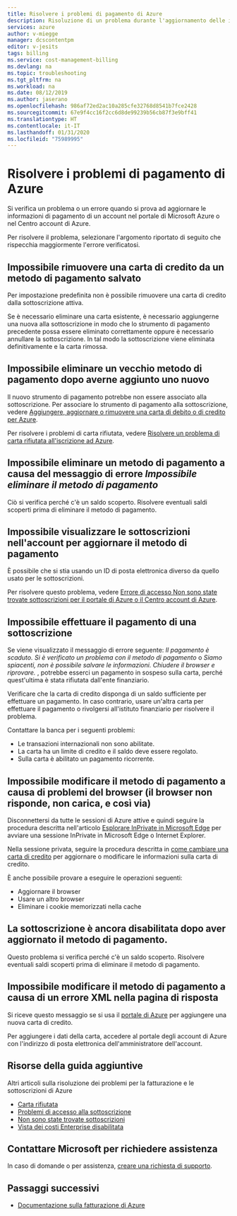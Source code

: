 ```yaml
---
title: Risolvere i problemi di pagamento di Azure
description: Risoluzione di un problema durante l'aggiornamento delle informazioni di pagamento nell'account nel portale di Microsoft Azure o nel Centro account.
services: azure
author: v-miegge
manager: dcscontentpm
editor: v-jesits
tags: billing
ms.service: cost-management-billing
ms.devlang: na
ms.topic: troubleshooting
ms.tgt_pltfrm: na
ms.workload: na
ms.date: 08/12/2019
ms.author: jaserano
ms.openlocfilehash: 986af72ed2ac10a285cfe32768d8541b7fce2428
ms.sourcegitcommit: 67e9f4cc16f2cc6d8de99239b56cb87f3e9bff41
ms.translationtype: HT
ms.contentlocale: it-IT
ms.lasthandoff: 01/31/2020
ms.locfileid: "75989995"
---
```

# <a name="troubleshoot-azure-payment-issues"></a>Risolvere i problemi di pagamento di Azure

Si verifica un problema o un errore quando si prova ad aggiornare le informazioni di pagamento di un account nel portale di Microsoft Azure o nel Centro account di Azure.

Per risolvere il problema, selezionare l'argomento riportato di seguito che rispecchia maggiormente l'errore verificatosi.

## <a name="unable-to-remove-a-credit-card-from-a-saved-billing-payment-method"></a>Impossibile rimuovere una carta di credito da un metodo di pagamento salvato

Per impostazione predefinita non è possibile rimuovere una carta di credito dalla sottoscrizione attiva.

Se è necessario eliminare una carta esistente, è necessario aggiungerne una nuova alla sottoscrizione in modo che lo strumento di pagamento precedente possa essere eliminato correttamente oppure è necessario annullare la sottoscrizione. In tal modo la sottoscrizione viene eliminata definitivamente e la carta rimossa.

## <a name="unable-to-delete-an-old-payment-method-after-adding-a-new-payment-method"></a>Impossibile eliminare un vecchio metodo di pagamento dopo averne aggiunto uno nuovo

Il nuovo strumento di pagamento potrebbe non essere associato alla sottoscrizione. Per associare lo strumento di pagamento alla sottoscrizione, vedere [Aggiungere, aggiornare o rimuovere una carta di debito o di credito per Azure](change-credit-card.md).

Per risolvere i problemi di carta rifiutata, vedere [Risolvere un problema di carta rifiutata all'iscrizione ad Azure](troubleshoot-declined-card.md).

## <a name="unable-to-delete-a-payment-method-because-of-cannot-delete-payment-method-error"></a>Impossibile eliminare un metodo di pagamento a causa del messaggio di errore *Impossibile eliminare il metodo di pagamento*

Ciò si verifica perché c'è un saldo scoperto. Risolvere eventuali saldi scoperti prima di eliminare il metodo di pagamento.

## <a name="unable-to-see-subscriptions-under-my-account-to-update-the-payment-method"></a>Impossibile visualizzare le sottoscrizioni nell'account per aggiornare il metodo di pagamento

È possibile che si stia usando un ID di posta elettronica diverso da quello usato per le sottoscrizioni.

Per risolvere questo problema, vedere [Errore di accesso Non sono state trovate sottoscrizioni per il portale di Azure o il Centro account di Azure](no-subscriptions-found.md).

## <a name="unable-to-make-payment-for-a-subscription"></a>Impossibile effettuare il pagamento di una sottoscrizione

Se viene visualizzato il messaggio di errore seguente: *Il pagamento è scaduto. Si è verificato un problema con il metodo di pagamento* o *Siamo spiacenti, non è possibile salvare le informazioni. Chiudere il browser e riprovare.* , potrebbe esserci un pagamento in sospeso sulla carta, perché quest'ultima è stata rifiutata dall'ente finanziario.

Verificare che la carta di credito disponga di un saldo sufficiente per effettuare un pagamento. In caso contrario, usare un'altra carta per effettuare il pagamento o rivolgersi all'istituto finanziario per risolvere il problema.

Contattare la banca per i seguenti problemi:

- Le transazioni internazionali non sono abilitate.
- La carta ha un limite di credito e il saldo deve essere regolato.
- Sulla carta è abilitato un pagamento ricorrente.

## <a name="unable-to-change-payment-method-because-of-browser-issues-browser-does-not-respond-does-not-load-and-so-on"></a>Impossibile modificare il metodo di pagamento a causa di problemi del browser (il browser non risponde, non carica, e così via)

Disconnettersi da tutte le sessioni di Azure attive e quindi seguire la procedura descritta nell'articolo [Esplorare InPrivate in Microsoft Edge](https://support.microsoft.com/help/4026200/microsoft-edge-browse-inprivate) per avviare una sessione InPrivate in Microsoft Edge o Internet Explorer.

Nella sessione privata, seguire la procedura descritta in [come cambiare una carta di credito](change-credit-card.md) per aggiornare o modificare le informazioni sulla carta di credito.

È anche possibile provare a eseguire le operazioni seguenti:

- Aggiornare il browser
- Usare un altro browser
- Eliminare i cookie memorizzati nella cache

## <a name="my-subscription-is-still-disabled-after-updating-the-payment-method"></a>La sottoscrizione è ancora disabilitata dopo aver aggiornato il metodo di pagamento.

Questo problema si verifica perché c'è un saldo scoperto. Risolvere eventuali saldi scoperti prima di eliminare il metodo di pagamento.

## <a name="unable-to-change-payment-method-because-of-an-xml-error-response-page"></a>Impossibile modificare il metodo di pagamento a causa di un errore XML nella pagina di risposta

Si riceve questo messaggio se si usa il [portale di Azure](https://portal.azure.com/) per aggiungere una nuova carta di credito.

Per aggiungere i dati della carta, accedere al portale degli account di Azure con l'indirizzo di posta elettronica dell'amministratore dell'account.

## <a name="additional-help-resources"></a>Risorse della guida aggiuntive

Altri articoli sulla risoluzione dei problemi per la fatturazione e le sottoscrizioni di Azure

- [Carta rifiutata](troubleshoot-declined-card.md)
- [Problemi di accesso alla sottoscrizione](troubleshoot-sign-in-issue.md)
- [Non sono state trovate sottoscrizioni](no-subscriptions-found.md)
- [Vista dei costi Enterprise disabilitata](enterprise-mgmt-grp-troubleshoot-cost-view.md)

## <a name="contact-us-for-help"></a>Contattare Microsoft per richiedere assistenza

In caso di domande o per assistenza, [creare una richiesta di supporto](https://ms.portal.azure.com/#blade/Microsoft_Azure_Support/HelpAndSupportBlade/newsupportrequest).

## <a name="next-steps"></a>Passaggi successivi

- [Documentazione sulla fatturazione di Azure](../../billing/index.md)

